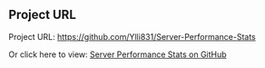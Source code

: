 ## Project URL

Project URL: https://github.com/Ylli831/Server-Performance-Stats

Or click here to view: [Server Performance Stats on GitHub](https://github.com/Ylli831/Server-Performance-Stats)

